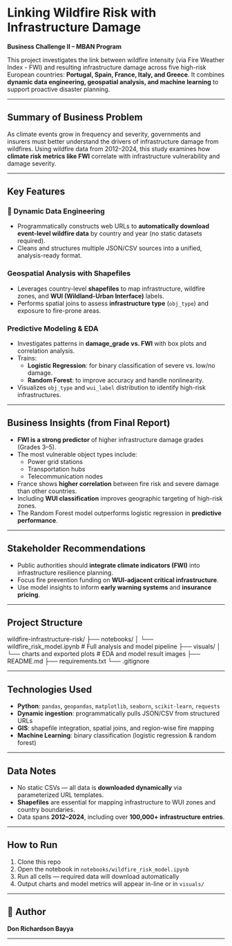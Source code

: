 # Linking Wildfire Risk with Infrastructure Damage  
**Business Challenge II – MBAN Program**

This project investigates the link between wildfire intensity (via Fire Weather Index - FWI) and resulting infrastructure damage across five high-risk European countries: **Portugal, Spain, France, Italy, and Greece**. It combines **dynamic data engineering, geospatial analysis, and machine learning** to support proactive disaster planning.

---

##  Summary of Business Problem

As climate events grow in frequency and severity, governments and insurers must better understand the drivers of infrastructure damage from wildfires. Using wildfire data from 2012–2024, this study examines how **climate risk metrics like FWI** correlate with infrastructure vulnerability and damage severity.

---

##  Key Features

### 🔄 Dynamic Data Engineering
- Programmatically constructs web URLs to **automatically download event-level wildfire data** by country and year (no static datasets required).
- Cleans and structures multiple JSON/CSV sources into a unified, analysis-ready format.

###  Geospatial Analysis with Shapefiles
- Leverages country-level **shapefiles** to map infrastructure, wildfire zones, and **WUI (Wildland-Urban Interface)** labels.
- Performs spatial joins to assess **infrastructure type** (`obj_type`) and exposure to fire-prone areas.

### Predictive Modeling & EDA
- Investigates patterns in **damage_grade vs. FWI** with box plots and correlation analysis.
- Trains:
  - **Logistic Regression**: for binary classification of severe vs. low/no damage.
  - **Random Forest**: to improve accuracy and handle nonlinearity.
- Visualizes `obj_type` and `wui_label` distribution to identify high-risk infrastructures.

---

##  Business Insights (from Final Report)

- **FWI is a strong predictor** of higher infrastructure damage grades (Grades 3–5).
- The most vulnerable object types include:
  - Power grid stations
  - Transportation hubs
  - Telecommunication nodes
- France shows **higher correlation** between fire risk and severe damage than other countries.
- Including **WUI classification** improves geographic targeting of high-risk zones.
- The Random Forest model outperforms logistic regression in **predictive performance**.

---

##  Stakeholder Recommendations

- Public authorities should **integrate climate indicators (FWI)** into infrastructure resilience planning.
- Focus fire prevention funding on **WUI-adjacent critical infrastructure**.
- Use model insights to inform **early warning systems** and **insurance pricing**.

---

##  Project Structure

wildfire-infrastructure-risk/
├── notebooks/
│ └── wildfire_risk_model.ipynb # Full analysis and model pipeline
├── visuals/
│ └── charts and exported plots # EDA and model result images
├── README.md
├── requirements.txt
└── .gitignore


---

##  Technologies Used

- **Python**: `pandas`, `geopandas`, `matplotlib`, `seaborn`, `scikit-learn`, `requests`
- **Dynamic ingestion**: programmatically pulls JSON/CSV from structured URLs
- **GIS**: shapefile integration, spatial joins, and region-wise fire mapping
- **Machine Learning**: binary classification (logistic regression & random forest)

---

##  Data Notes

- No static CSVs — all data is **downloaded dynamically** via parameterized URL templates.
- **Shapefiles** are essential for mapping infrastructure to WUI zones and country boundaries.
- Data spans **2012–2024**, including over **100,000+ infrastructure entries**.

---

##  How to Run

1. Clone this repo
2. Open the notebook in `notebooks/wildfire_risk_model.ipynb`
3. Run all cells — required data will download automatically
4. Output charts and model metrics will appear in-line or in `visuals/`

---

## 👤 Author

**Don Richardson Bayya**  

---

